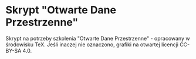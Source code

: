 # Skrypt "Otwarte Dane Przestrzenne"

Skrypt na potrzeby szkolenia "Otwarte Dane Przestrzenne" - opracowany w środowisku TeX. Jeśli inaczej nie oznaczono, grafiki na otwartej licencji CC-BY-SA 4.0.

